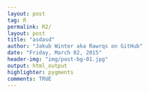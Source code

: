 ```yaml
---
layout: post
tag: R
permalink: R2/
layout: post
title: "asdasd"
author: "Jakub Winter aka Rawrqs on GitHub"
date: "Friday, March 02, 2015"
header-img: "img/post-bg-01.jpg"
output: html_output
highlighter: pygments
comments: TRUE
---
```

